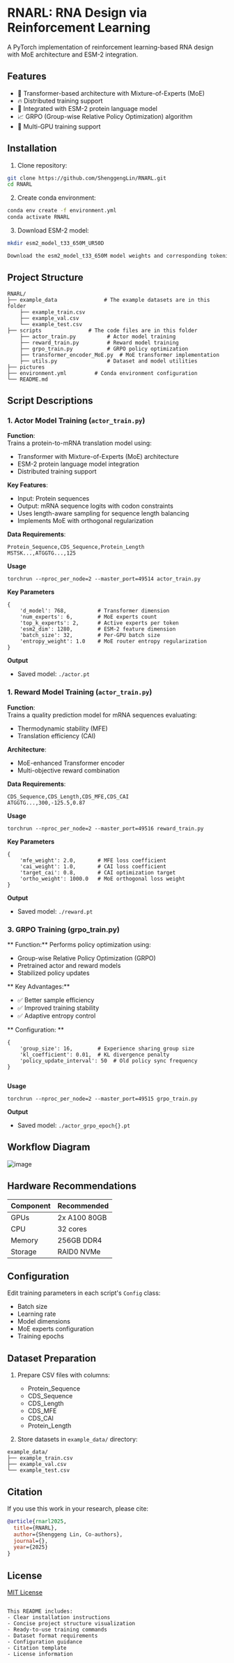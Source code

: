 
# RNARL: RNA Design via Reinforcement Learning

A PyTorch implementation of reinforcement learning-based RNA design with MoE architecture and ESM-2 integration.

## Features

- 🧬 Transformer-based architecture with Mixture-of-Experts (MoE)
- 🔥 Distributed training support
- 🤖 Integrated with ESM-2 protein language model
- 📈 GRPO (Group-wise Relative Policy Optimization) algorithm
- 🚀 Multi-GPU training support



## Installation

1. Clone repository:
```bash
git clone https://github.com/ShenggengLin/RNARL.git
cd RNARL
```

2. Create conda environment:
```bash
conda env create -f environment.yml
conda activate RNARL
```

3. Download ESM-2 model:
```bash
mkdir esm2_model_t33_650M_UR50D

Download the esm2_model_t33_650M model weights and corresponding tokenizer to this folder.
```

## Project Structure
```
RNARL/
├── example_data               # The example datasets are in this folder
	├── example_train.csv
	├── example_val.csv
	└── example_test.csv
├── scripts               # The code files are in this folder
	├── actor_train.py          # Actor model training
	├── reward_train.py         # Reward model training
	├── grpo_train.py           # GRPO policy optimization
	├── transformer_encoder_MoE.py  # MoE transformer implementation
	├── utils.py                # Dataset and model utilities
├── pictures               
├── environment.yml         # Conda environment configuration
└── README.md
```



## Script Descriptions

### 1. Actor Model Training (`actor_train.py`)

**Function**:  
Trains a protein-to-mRNA translation model using:
- Transformer with Mixture-of-Experts (MoE) architecture
- ESM-2 protein language model integration
- Distributed training support

**Key Features**:
- Input: Protein sequences
- Output: mRNA sequence logits with codon constraints
- Uses length-aware sampling for sequence length balancing
- Implements MoE with orthogonal regularization

**Data Requirements**:
```csv
Protein_Sequence,CDS_Sequence,Protein_Length
MSTSK...,ATGGTG...,125
```

**Usage**

```
torchrun --nproc_per_node=2 --master_port=49514 actor_train.py
```

**Key Parameters**

```
{
    'd_model': 768,          # Transformer dimension
    'num_experts': 6,        # MoE experts count
    'top_k_experts': 2,      # Active experts per token
    'esm2_dim': 1280,        # ESM-2 feature dimension
    'batch_size': 32,        # Per-GPU batch size
    'entropy_weight': 1.0    # MoE router entropy regularization
}
```
**Output**

- Saved model: `./actor.pt`



### 1. Reward Model Training (`actor_train.py`)

**Function**:  
Trains a quality prediction model for mRNA sequences evaluating:
- Thermodynamic stability (MFE)
- Translation efficiency (CAI)


**Architecture**:
- MoE-enhanced Transformer encoder
- Multi-objective reward combination


**Data Requirements**:
```csv
CDS_Sequence,CDS_Length,CDS_MFE,CDS_CAI
ATGGTG...,300,-125.5,0.87
```

**Usage**

```
torchrun --nproc_per_node=2 --master_port=49516 reward_train.py

```

**Key Parameters**

```
{
    'mfe_weight': 2.0,       # MFE loss coefficient
    'cai_weight': 1.0,       # CAI loss coefficient
    'target_cai': 0.8,       # CAI optimization target
    'ortho_weight': 1000.0   # MoE orthogonal loss weight
}

```
**Output**

- Saved model: `./reward.pt`

### 3. GRPO Training (grpo_train.py)

** Function:**
Performs policy optimization using:

- Group-wise Relative Policy Optimization (GRPO)
- Pretrained actor and reward models
- Stabilized policy updates

** Key Advantages:** 

- ✅ Better sample efficiency
- ✅ Improved training stability
- ✅ Adaptive entropy control

** Configuration: ** 

```
{
    'group_size': 16,        # Experience sharing group size
    'kl_coefficient': 0.01,  # KL divergence penalty
    'policy_update_interval': 50  # Old policy sync frequency
}


```

**Usage**

```
torchrun --nproc_per_node=2 --master_port=49515 grpo_train.py

```

**Output**

- Saved model: `./actor_grpo_epoch{}.pt`


## Workflow Diagram

![image](https://github.com/ShenggengLin/RNARL/blob/main/pictures/workflowDiagram.png)

##  Hardware Recommendations 

| Component |  Recommended       |
|-----------|-------------------|
| GPUs      |  2x A100 80GB      |
| CPU       |  32 cores          |
| Memory    |  256GB DDR4        |
| Storage   |  RAID0 NVMe        |



## Configuration

Edit training parameters in each script's `Config` class:
- Batch size
- Learning rate
- Model dimensions
- MoE experts configuration
- Training epochs

## Dataset Preparation

1. Prepare CSV files with columns:
   - Protein_Sequence
   - CDS_Sequence
   - CDS_Length
   - CDS_MFE
   - CDS_CAI
   - Protein_Length

2. Store datasets in `example_data/` directory:
```
example_data/
├── example_train.csv
├── example_val.csv
└── example_test.csv
```

## Citation

If you use this work in your research, please cite:
```bibtex
@article{rnarl2025,
  title={RNARL},
  author={Shenggeng Lin, Co-authors},
  journal={},
  year={2025}
}
```

## License
[MIT License](LICENSE)
```

This README includes:
- Clear installation instructions
- Concise project structure visualization
- Ready-to-use training commands
- Dataset format requirements
- Configuration guidance
- Citation template
- License information

